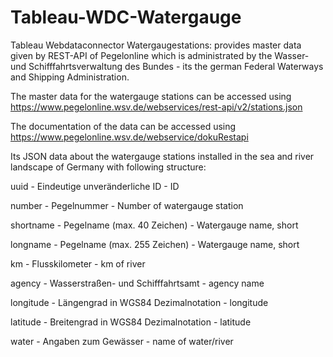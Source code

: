 # Tableau-WDC-Watergauge
Tableau Webdataconnector Watergaugestations: provides master data given by REST-API of Pegelonline which is administrated by the Wasser- und Schifffahrtsverwaltung des Bundes - its the german Federal Waterways and Shipping Administration.

The master data for the watergauge stations can be accessed using 
https://www.pegelonline.wsv.de/webservices/rest-api/v2/stations.json

The documentation of the data can be accessed using 
https://www.pegelonline.wsv.de/webservice/dokuRestapi

Its JSON data about the watergauge stations installed in the sea and river landscape of Germany with following structure:

uuid	-     Eindeutige unveränderliche ID         - ID

number	-   Pegelnummer                           - Number of watergauge station

shortname	- Pegelname (max. 40 Zeichen)           - Watergauge name, short

longname -  Pegelname (max. 255 Zeichen)          - Watergauge name, short

km	-       Flusskilometer                        - km of river

agency	-   Wasserstraßen- und Schifffahrtsamt    - agency name

longitude - Längengrad in WGS84 Dezimalnotation   - longitude

latitude -	Breitengrad in WGS84 Dezimalnotation  - latitude

water	-     Angaben zum Gewässer                  - name of water/river

